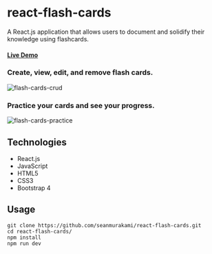# react-flash-cards
A React.js application that allows users to document and solidify their knowledge using flashcards.

#### [Live Demo](https://seanmurakami.github.io/react-flash-cards/)

### Create, view, edit, and remove flash cards.
![flash-cards-crud](https://user-images.githubusercontent.com/38697885/48027476-b9999d00-e0fd-11e8-9831-5610f26511a3.gif)

### Practice your cards and see your progress. 
![flash-cards-practice](https://user-images.githubusercontent.com/38697885/48027525-e057d380-e0fd-11e8-8c65-05fe5129d737.gif)

## Technologies
- React.js
- JavaScript
- HTML5
- CSS3
- Bootstrap 4

## Usage
```
git clone https://github.com/seanmurakami/react-flash-cards.git
cd react-flash-cards/
npm install
npm run dev
```
